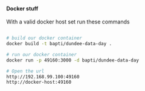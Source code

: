 

#### Docker stuff

With a valid docker host set run these commands

```sh

# build our docker container
docker build -t bapti/dundee-data-day .

# run our docker container
docker run -p 49160:3000 -d bapti/dundee-data-day

# Open the url
http://192.168.99.100:49160
http://docker-host:49160

```
